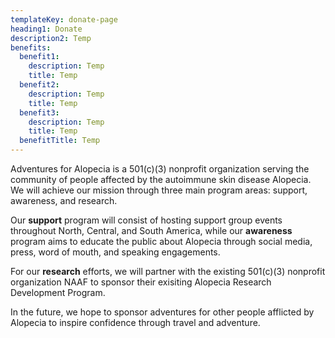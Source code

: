 ```yaml
---
templateKey: donate-page
heading1: Donate
description2: Temp
benefits:
  benefit1:
    description: Temp
    title: Temp
  benefit2:
    description: Temp
    title: Temp
  benefit3:
    description: Temp
    title: Temp
  benefitTitle: Temp
---
```


Adventures for Alopecia is a 501(c)(3) nonprofit organization serving the
community of people affected by the autoimmune skin disease Alopecia. We will
achieve our mission through three main program areas: support, awareness, and
research.  

Our **support** program will consist of hosting support group events
throughout North, Central, and South America, while our **awareness** program
aims to educate the public about Alopecia through social media, press, word of
mouth, and speaking engagements.  

For our **research** efforts, we will partner with the existing 501(c)(3)
nonprofit organization NAAF to sponsor their exisiting Alopecia Research
Development Program.  

In the future, we hope to sponsor adventures for other people afflicted by
Alopecia to inspire confidence through travel and adventure.  